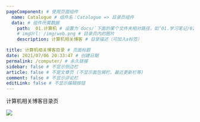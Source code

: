 ```yaml
---
pageComponent: # 使用页面组件
  name: Catalogue # 组件名：Catalogue => 目录页组件
  data: # 组件所需数据
    path:  01.计算机 # 设置为`docs/`下面的某个文件夹相对路径，如‘01.学习笔记/01.前端’ 或 ’01.学习笔记‘ (有序号的要带序号)
    # imgUrl: /img/web.png # 目录页内的图片
    description: 计算机相关博客 # 目录描述（可加入a标签）

title: 计算机相关博客目录 # 页面标题
date: 2021/07/06 20:33:47 # 创建日期
permalink: /computer/ # 永久链接
sidebar: false # 不显示侧边栏
article: false # 不是文章页 (不显示面包屑栏、最近更新栏等)
comment: false # 不显示评论栏
editLink: false # 不显示编辑按钮
---
```


计算机相关博客目录页

![](https://blog-web-image.oss-cn-shanghai.aliyuncs.com/genshin/keqing-long.png)​
